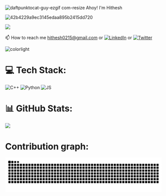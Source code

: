 ![daftpunktocat-guy-ezgif com-resize](https://github.com/user-attachments/assets/9cb715f4-6c57-4520-87e3-175bdb3ec48d) Ahoy! I'm Hithesh


![42b4229a9ec3145edaa895b2415dd720](https://github.com/user-attachments/assets/a9e74001-e365-4289-98aa-811a18436c6a)



![](https://komarev.com/ghpvc/?username=hith3sh&color=red)

📫 How to reach me hithesh0215@gmail.com or 
[![LinkedIn](https://img.shields.io/badge/LinkedIn-%230077B5.svg?logo=linkedin&logoColor=white)](https://linkedin.com/in/hitheshjayawardana) or [![Twitter](https://img.shields.io/badge/Twitter-%231DA1F2.svg?logo=Twitter&logoColor=white)](https://twitter.com/Hithesh0215) 

![colorlight](https://github.com/user-attachments/assets/75bff83a-63b6-4053-aad5-ffc7f085ca44)


# 💻 Tech Stack:
![C++](https://img.shields.io/badge/c++-%2300599C.svg?style=flat-square&logo=c%2B%2B&logoColor=white) 
![Python](https://img.shields.io/badge/python-3670A0?style=flat-square&logo=python&logoColor=ffdd54)
![JS](https://shields.io/badge/JavaScript-F7DF1E?logo=JavaScript&logoColor=000&style=flat-square)

# 📊 GitHub Stats:
![](https://github-readme-stats.vercel.app/api/top-langs/?username=hith3sh&theme=dark&hide_border=false&include_all_commits=true&count_private=false&layout=compact)

# Contribution graph:
![github-contribution-grid-snake](https://github.com/hith3sh/hith3sh/blob/output/github-contribution-grid-snake-dark.svg)

